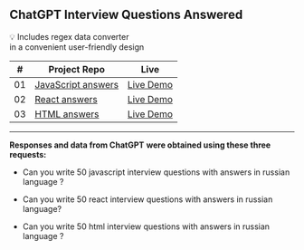 ## ChatGPT Interview Questions Answered

:bulb: Includes regex data converter  
in a convenient user-friendly design

| **#** | **Project Repo**                                                                                               | **Live**                                                                                              |
| ----- | -------------------------------------------------------------------------------------------------------------- | ----------------------------------------------------------------------------------------------------- |
| 01    | [JavaScript answers](https://github.com/svmed2050/interview-questions-chatGPT/tree/main/01-javascript-answers) | [Live Demo](https://svmed2050.github.io/interview-questions-chatGPT/01-javascript-answers/index.html) |
| 02    | [React answers](https://github.com/svmed2050/interview-questions-chatGPT/tree/main/02-react-answers)           | [Live Demo](https://svmed2050.github.io/interview-questions-chatGPT/02-react-answers/index.html)      |
| 03    | [HTML answers](https://github.com/svmed2050/interview-questions-chatGPT/tree/main/03-html-answers)             | [Live Demo](https://svmed2050.github.io/interview-questions-chatGPT/03-html-answers/index.html)       |

<hr/>

**Responses and data from ChatGPT**
**were obtained using these three requests:**

- Can you write 50 javascript interview
  questions with answers in russian language ?

- Can you write 50 react interview
  questions with answers in russian language?

- Can you write 50 html interview
  questions with answers in russian language ?
